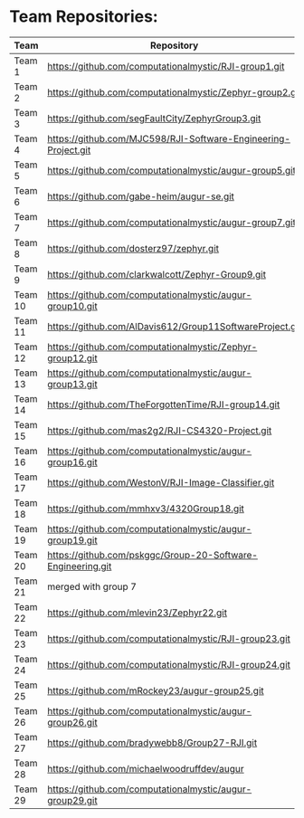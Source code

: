 # Team Repositories:
| Team  | Repository | Issues Repo if Different |
| ------------- | ------------- | ------------- |
| Team  1 | https://github.com/computationalmystic/RJI-group1.git  ||
| Team 2 | https://github.com/computationalmystic/Zephyr-group2.git  ||
| Team 3 | https://github.com/segFaultCity/ZephyrGroup3.git  ||
| Team 4  | https://github.com/MJC598/RJI-Software-Engineering-Project.git  ||
| Team 5 | https://github.com/computationalmystic/augur-group5.git  ||
| Team 6 | https://github.com/gabe-heim/augur-se.git  ||
| Team 7  | https://github.com/computationalmystic/augur-group7.git  ||
| Team 8 | https://github.com/dosterz97/zephyr.git  ||
| Team 9 | https://github.com/clarkwalcott/Zephyr-Group9.git  ||
| Team 10  | https://github.com/computationalmystic/augur-group10.git  ||
| Team 11 | https://github.com/AlDavis612/Group11SoftwareProject.git  ||
| Team 12 | https://github.com/computationalmystic/Zephyr-group12.git  ||
| Team 13  | https://github.com/computationalmystic/augur-group13.git  ||
| Team 14 | https://github.com/TheForgottenTime/RJI-group14.git  ||
| Team 15 | https://github.com/mas2g2/RJI-CS4320-Project.git  ||
| Team 16  | https://github.com/computationalmystic/augur-group16.git  ||
| Team 17 | https://github.com/WestonV/RJI-Image-Classifier.git  ||
| Team 18 | https://github.com/mmhxv3/4320Group18.git  ||
| Team 19  | https://github.com/computationalmystic/augur-group19.git  ||
| Team 20 | https://github.com/pskggc/Group-20-Software-Engineering.git  ||
| Team 21 | merged with group 7  ||
| Team 22  | https://github.com/mlevin23/Zephyr22.git  ||
| Team 23 | https://github.com/computationalmystic/RJI-group23.git  ||
| Team 24 | https://github.com/computationalmystic/RJI-group24.git  ||
| Team 25  | https://github.com/mRockey23/augur-group25.git  | https://github.com/computationalmystic/augur-group25.git |
| Team 26 | https://github.com/computationalmystic/augur-group26.git  ||
| Team 27 | https://github.com/bradywebb8/Group27-RJI.git  | 
| Team 28 | https://github.com/michaelwoodruffdev/augur | https://github.com/computationalmystic/augur-group28.git  | 
| Team 29 | https://github.com/computationalmystic/augur-group29.git  | |


